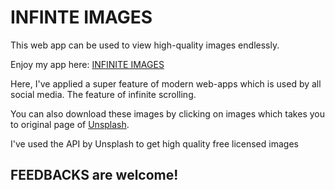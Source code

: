 # INFINTE IMAGES

This web app can be used to view high-quality images endlessly.

Enjoy my app here: [INFINITE IMAGES](https://the-localhost.github.io/infinite-images/)

Here, I've applied a super feature of modern web-apps which is used by all social media.
The feature of infinite scrolling. 

You can also download these images by clicking on images which takes you to original page of [Unsplash](https://unsplash.com/).

I've used the API by Unsplash to get high quality free licensed images

## FEEDBACKS are welcome!

